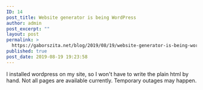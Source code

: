 ```yaml
---
ID: 14
post_title: Website generator is being WordPress
author: admin
post_excerpt: ""
layout: post
permalink: >
  https://gaborszita.net/blog/2019/08/19/website-generator-is-being-wordpress/
published: true
post_date: 2019-08-19 19:23:58
---
```

<!-- wp:paragraph -->
<p>I installed wordpress on my site, so I won't have to write the plain html by hand. Not all pages are available currently. Temporary outages may happen.</p>
<!-- /wp:paragraph -->